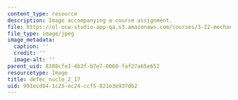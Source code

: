 ```yaml
---
content_type: resource
description: Image accompanying a course assignment.
file: https://ol-ocw-studio-app-qa.s3.amazonaws.com/courses/3-22-mechanical-behavior-of-materials-spring-2008/991ecd841c25ec24ccf5821e3e937db2_defec_nucle_2_17.jpg
file_type: image/jpeg
image_metadata:
  caption: ''
  credit: ''
  image-alt: ''
parent_uid: 8388cfe3-4b2f-b7e7-0060-faf27a65e652
resourcetype: Image
title: defec_nucle_2_17
uid: 991ecd84-1c25-ec24-ccf5-821e3e937db2
---
```


